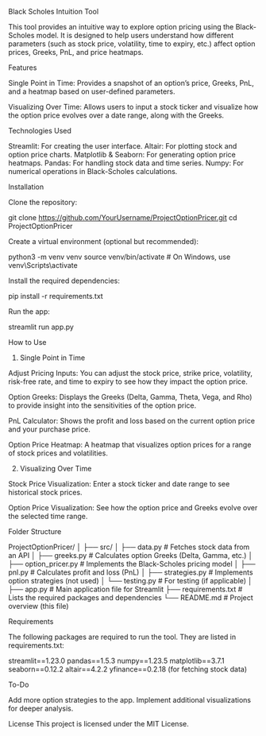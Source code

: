 Black Scholes Intuition Tool

This tool provides an intuitive way to explore option pricing using the Black-Scholes model. It is designed to help users understand how different parameters (such as stock price, volatility, time to expiry, etc.) affect option prices, Greeks, PnL, and price heatmaps.

Features

Single Point in Time: Provides a snapshot of an option’s price, Greeks, PnL, and a heatmap based on user-defined parameters.

Visualizing Over Time: Allows users to input a stock ticker and visualize how the option price evolves over a date range, along with the Greeks.

Technologies Used

Streamlit: For creating the user interface.
Altair: For plotting stock and option price charts.
Matplotlib & Seaborn: For generating option price heatmaps.
Pandas: For handling stock data and time series.
Numpy: For numerical operations in Black-Scholes calculations.


Installation

Clone the repository:

git clone https://github.com/YourUsername/ProjectOptionPricer.git
cd ProjectOptionPricer


Create a virtual environment (optional but recommended):

python3 -m venv venv
source venv/bin/activate  # On Windows, use venv\Scripts\activate

Install the required dependencies:

pip install -r requirements.txt

Run the app:

streamlit run app.py

How to Use

1. Single Point in Time

Adjust Pricing Inputs: You can adjust the stock price, strike price, volatility, risk-free rate, and time to expiry to see how they impact the option price.

Option Greeks: Displays the Greeks (Delta, Gamma, Theta, Vega, and Rho) to provide insight into the sensitivities of the option price.

PnL Calculator: Shows the profit and loss based on the current option price and your purchase price.

Option Price Heatmap: A heatmap that visualizes option prices for a range of stock prices and volatilities.


2. Visualizing Over Time

Stock Price Visualization: Enter a stock ticker and date range to see historical stock prices.

Option Price Visualization: See how the option price and Greeks evolve over the selected time range.


Folder Structure


ProjectOptionPricer/
│
├── src/
│   ├── data.py               # Fetches stock data from an API
│   ├── greeks.py             # Calculates option Greeks (Delta, Gamma, etc.)
│   ├── option_pricer.py      # Implements the Black-Scholes pricing model
│   ├── pnl.py                # Calculates profit and loss (PnL)
│   ├── strategies.py         # Implements option strategies (not used)
│   └── testing.py            # For testing (if applicable)
│
├── app.py                    # Main application file for Streamlit
├── requirements.txt          # Lists the required packages and dependencies
└── README.md                 # Project overview (this file)


Requirements

The following packages are required to run the tool. They are listed in requirements.txt:

streamlit==1.23.0
pandas==1.5.3
numpy==1.23.5
matplotlib==3.7.1
seaborn==0.12.2
altair==4.2.2
yfinance==0.2.18 (for fetching stock data)

To-Do

Add more option strategies to the app.
Implement additional visualizations for deeper analysis.


License
This project is licensed under the MIT License.
